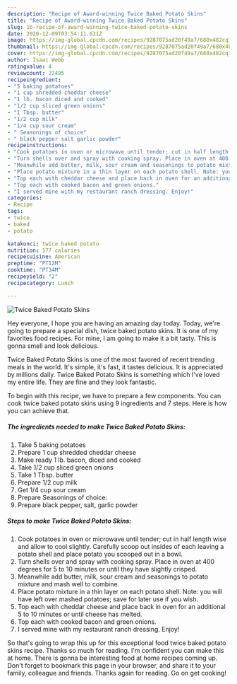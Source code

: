 ```yaml
---
description: "Recipe of Award-winning Twice Baked Potato Skins"
title: "Recipe of Award-winning Twice Baked Potato Skins"
slug: 16-recipe-of-award-winning-twice-baked-potato-skins
date: 2020-12-09T03:54:11.631Z
image: https://img-global.cpcdn.com/recipes/9287075ad20f49a7/680x482cq70/twice-baked-potato-skins-recipe-main-photo.jpg
thumbnail: https://img-global.cpcdn.com/recipes/9287075ad20f49a7/680x482cq70/twice-baked-potato-skins-recipe-main-photo.jpg
cover: https://img-global.cpcdn.com/recipes/9287075ad20f49a7/680x482cq70/twice-baked-potato-skins-recipe-main-photo.jpg
author: Isaac Webb
ratingvalue: 4
reviewcount: 22495
recipeingredient:
- "5 baking potatoes"
- "1 cup shredded cheddar cheese"
- "1 lb. bacon diced and cooked"
- "1/2 cup sliced green onions"
- "1 Tbsp. butter"
- "1/2 cup milk"
- "1/4 cup sour cream"
- " Seasonings of choice"
- " black pepper salt garlic powder"
recipeinstructions:
- "Cook potatoes in oven or microwave until tender; cut in half length wise and allow to cool slightly. Carefully scoop out insides of each leaving a potato shell and place potato you scooped out in a bowl."
- "Turn shells over and spray with cooking spray. Place in oven at 400 degrees for 5 to 10 minutes or until they have slightly crisped."
- "Meanwhile add butter, milk, sour cream and seasonings to potato mixture and mash well to combine."
- "Place potato mixture in a thin layer on each potato shell. Note: you will have left over mashed potatoes; save for later use if you wish."
- "Top each with cheddar cheese and place back in oven for an additional 5 to 10 minutes or until cheese has melted."
- "Top each with cooked bacon and green onions."
- "I served mine with my restaurant ranch dressing. Enjoy!"
categories:
- Recipe
tags:
- twice
- baked
- potato

katakunci: twice baked potato 
nutrition: 177 calories
recipecuisine: American
preptime: "PT12M"
cooktime: "PT34M"
recipeyield: "2"
recipecategory: Lunch

---
```



![Twice Baked Potato Skins](https://img-global.cpcdn.com/recipes/9287075ad20f49a7/680x482cq70/twice-baked-potato-skins-recipe-main-photo.jpg)

Hey everyone, I hope you are having an amazing day today. Today, we're going to prepare a special dish, twice baked potato skins. It is one of my favorites food recipes. For mine, I am going to make it a bit tasty. This is gonna smell and look delicious.



Twice Baked Potato Skins is one of the most favored of recent trending meals in the world. It's simple, it's fast, it tastes delicious. It is appreciated by millions daily. Twice Baked Potato Skins is something which I've loved my entire life. They are fine and they look fantastic.


To begin with this recipe, we have to prepare a few components. You can cook twice baked potato skins using 9 ingredients and 7 steps. Here is how you can achieve that.

<!--inarticleads1-->

##### The ingredients needed to make Twice Baked Potato Skins:

1. Take 5 baking potatoes
1. Prepare 1 cup shredded cheddar cheese
1. Make ready 1 lb. bacon, diced and cooked
1. Take 1/2 cup sliced green onions
1. Take 1 Tbsp. butter
1. Prepare 1/2 cup milk
1. Get 1/4 cup sour cream
1. Prepare  Seasonings of choice:
1. Prepare  black pepper, salt, garlic powder




<!--inarticleads2-->

##### Steps to make Twice Baked Potato Skins:

1. Cook potatoes in oven or microwave until tender; cut in half length wise and allow to cool slightly. Carefully scoop out insides of each leaving a potato shell and place potato you scooped out in a bowl.
1. Turn shells over and spray with cooking spray. Place in oven at 400 degrees for 5 to 10 minutes or until they have slightly crisped.
1. Meanwhile add butter, milk, sour cream and seasonings to potato mixture and mash well to combine.
1. Place potato mixture in a thin layer on each potato shell. Note: you will have left over mashed potatoes; save for later use if you wish.
1. Top each with cheddar cheese and place back in oven for an additional 5 to 10 minutes or until cheese has melted.
1. Top each with cooked bacon and green onions.
1. I served mine with my restaurant ranch dressing. Enjoy!




So that's going to wrap this up for this exceptional food twice baked potato skins recipe. Thanks so much for reading. I'm confident you can make this at home. There is gonna be interesting food at home recipes coming up. Don't forget to bookmark this page in your browser, and share it to your family, colleague and friends. Thanks again for reading. Go on get cooking!
